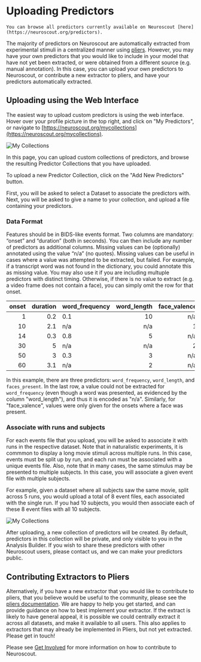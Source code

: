 # Uploading Predictors

```{admonition} Note
You can browse all predictors currently available on Neuroscout [here](https://neuroscout.org/predictors).
```

The majority of predictors on Neuroscout are automatically extracted from experimental stimuli in a centralized manner using [pliers](https://pliers.readthedocs.io/en/latest/). However, you may have your own predictors that you would like to include in your model that have not yet been extracted, or were obtained from a different source (e.g. manual annotation). In this case, you can upload your own predictors to Neuroscout, or contribute a new extractor to pliers, and have your predictors automatically extracted.

## Uploading using the Web Interface

The easiest way to upload custom predictors is using the web interface. Hover over your profile picture in the top right, and click on "My Predictors", or navigate to [https://neuroscout.org/mycollections](https://neuroscout.org/mycollections).


![My Collections](img/my_collections.png)

In this page, you can upload custom collections of predictors, and browse the resulting Predictor Collections that you have uploaded.

To upload a new Predictor Collection, click on the "Add New Predictors" button. 

First, you will be asked to select a Dataset to associate the predictors with. Next, you will be asked to give a name to your collection, and upload a file containing your predictors.

### Data Format

Features should be in BIDS-like events format. Two columns are mandatory: “onset” and “duration” (both in seconds). You can then include any number of predictors as additional columns. Missing values can be (optionally) annotated using the value “n/a” (no quotes). Missing values can be useful in cases where a value was attempted to be extracted, but failed. For example, if a transcript word was not found in the dictionary, you could annotate this as missing value. You may also use it if you are including multuple predictors with distinct timing. Otherwise, if there is no value to extract (e.g. a video frame does not contain a face), you can simply omit the row for that onset. 


|   onset |   duration | word_frequency   |   word_length  |   face_valence  |
|--------:|-----------:|:-----------------|---------------:|----------------:|
|       1 |        0.2 | 0.1              |             10 |             n/a |
|      10 |        2.1 | n/a              |            n/a |               1 |
|      14 |        0.3 | 0.8              |              5 |             n/a |
|      30 |        5   | n/a              |            n/a |               2 |
|      50 |        3   | 0.3              |              3 |             n/a |
|      60 |        3.1 | n/a              |              2 |             n/a |

In this example, there are three predictors: `word_frequency`, `word_length`, and `faces_present`. In the last row, a value could not be extracted for `word_frequency` (even though a word was presented, as evidenced by the column "word_length"), and thus it is encoded as "n/a". Similarly, for "face_valence", values were only given for the onsets where a face was present.

### Associate with runs and subjects

For each events file that you upload, you will be asked to associate it with runs in the respective dataset. Note that in naturalistic experiments, it is commmon to display a long movie stimuli across multiple runs. In this case, events must be split up by run, and each run must be associated with a unique events file.
Also, note that in many cases, the same stimulus may be presented to multiple subjects. In this case, you will associate a given event file with multiple subjects.

For example, given a dataset where all subjects saw the same movie, split across 5 runs, you would upload a total of 8 event files, each associated with the single run. If you had 10 subjects, you would then associate each of these 8 event files with all 10 subjects.

![My Collections](img/upload_run_association.png)

After uploading, a new collection of predictors will be created. By default, predictors in this collection will be private, and only visible to you in the Analysis Builder. If you wish to share these predictors with other Neuroscout users, please contact us, and we can make your predictors public.

## Contributing Extractors to Pliers

Alternatively, if you have a new extractor that you would like to contribute to pliers, that you believe would be useful to the community, please see the [pliers documentation](https://pliers.readthedocs.io/en/latest/). We are happy to help you get started, and can provide guidance on how to best implement your extractor.
If the extract is likely to have general appeal, it is possible we could centrally extract it across all datasets, and make it available to all users. This also applies to extractors that may already be implemented in Pliers, but not yet extracted. Please get in touch!

Please see [Get Involved](overview/get_involved.md) for more information on how to contribute to Neuroscout.

